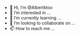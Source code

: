 - 👋 Hi, I’m @Albertktoo
- 👀 I’m interested in ...
- 🌱 I’m currently learning ...
- 💞️ I’m looking to collaborate on ...
- 📫 How to reach me ...

<!---
Albertktoo/Albertktoo is a ✨ special ✨ repository because its `README.md` (this file) appears on your GitHub profile.
You can click the Preview link to take a look at your changes.
--->
